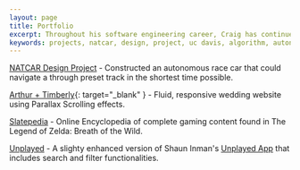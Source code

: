 ```yaml
---
layout: page
title: Portfolio
excerpt: Throughout his software engineering career, Craig has continued to expand his portfolio with diverse projects that show his skills and versatility as an engineer.
keywords: projects, natcar, design, project, uc davis, algorithm, autonomous, racecar, sensor, software 
---
```


[NATCAR Design Project](./natcar) - Constructed an autonomous race car that could navigate a through preset track in the shortest time possible.

[Arthur + Timberly](https://agile-hollows-93588.herokuapp.com/){: target="_blank" } - Fluid, responsive wedding website using Parallax Scrolling effects.

[Slatepedia](https://slatepedia.herokuapp.com/) - Online Encyclopedia of complete gaming content found in The Legend of Zelda: Breath of the Wild. 

[Unplayed](https://craigchang.me/unplayed) - A slighty enhanced version of Shaun Inman's [Unplayed App](https://shauninman.com/unplayed/) that includes search and filter functionalities.